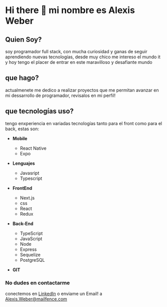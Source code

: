 # Hi there 👋 mi nombre es Alexis Weber

## Quien Soy?
soy programador full stack, con mucha curiosidad y ganas de seguir aprendiendo nuevas tecnologías, desde muy chico me intereso el mundo it y hoy tengo el placer de entrar en este maravilloso y desafiante mundo 

## que hago?
actualmenete me dedico a realizar proyectos que me permitan avanzar en mi dessarrollo de programador, revisalos en mi perfil! 

## que tecnologías uso?
tengo enxperiencia en variadas tecnologías tanto para el front como para el back, estas son:

- __Mobile__
  - React Native
  - Expo

- __Lenguajes__
  - Javasript
  - Typescript

- __FrontEnd__
  - Next.js
  - css
  - React
  - Redux
- __Back-End__
  - TypeScript
  - JavaScript
  - Node
  - Express
  - Sequelize
  - PostgreSQL
- __GIT__

### No dudes en contactarme
conectemos en [LinkedIn](https://www.linkedin.com/in/AleWeber/)
o enviame un Email! a Alexis.Weber@mailfence.com

